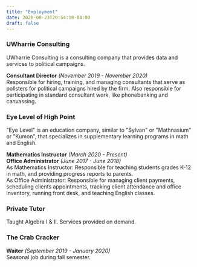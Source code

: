 ```yaml
---
title: "Employment"
date: 2020-08-23T20:54:18-04:00
draft: false
---
```


### UWharrie Consulting  

UWharrie Consulting is a consulting company that provides data and services to political campaigns.

**Consultant Director** *(November 2019 - November 2020)*      
Responsible for hiring, training, and managing consultants that serve as pollsters for political campaigns hired by the firm. Also responsible for participating in standard consultant work, like phonebanking and canvassing. 

### Eye Level of High Point    
"Eye Level" is an education company, similar to "Sylvan" or "Mathnasium" or "Kumon", that specializes in supplementary learning programs in math and English. 

**Mathematics Instructor** *(March 2020 - Present)*                  
**Office Administrator** *(June 2017 - June 2018)*   
As Mathematics Instructor: Responsible for teaching students grades K-12 in math, and providing progress reports to parents.          
As Office Administrator: Responsible for managing client payments, scheduling clients appointments, tracking client attendance and office inventory, running front desk, and teaching English classes.      


### Private Tutor
 Taught Algebra I & II. Services provided on demand. 

### The Crab Cracker  
**Waiter** *(September 2019 - January 2020)*       
Seasonal job during fall semester.



